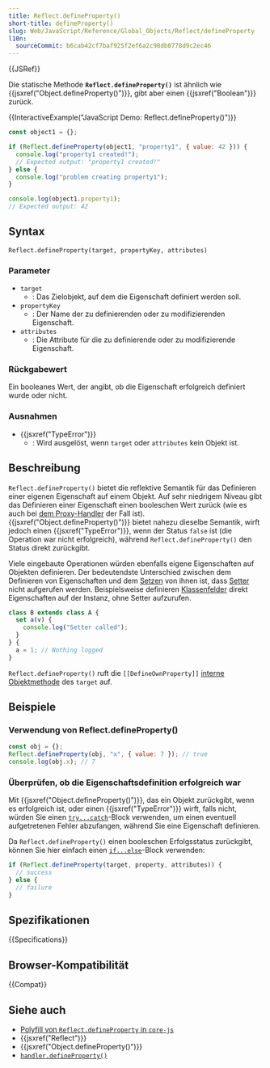 ```yaml
---
title: Reflect.defineProperty()
short-title: defineProperty()
slug: Web/JavaScript/Reference/Global_Objects/Reflect/defineProperty
l10n:
  sourceCommit: b6cab42cf7baf925f2ef6a2c98db0778d9c2ec46
---
```


{{JSRef}}

Die statische Methode **`Reflect.defineProperty()`** ist ähnlich wie {{jsxref("Object.defineProperty()")}}, gibt aber einen {{jsxref("Boolean")}} zurück.

{{InteractiveExample("JavaScript Demo: Reflect.defineProperty()")}}

```js interactive-example
const object1 = {};

if (Reflect.defineProperty(object1, "property1", { value: 42 })) {
  console.log("property1 created!");
  // Expected output: "property1 created!"
} else {
  console.log("problem creating property1");
}

console.log(object1.property1);
// Expected output: 42
```

## Syntax

```js-nolint
Reflect.defineProperty(target, propertyKey, attributes)
```

### Parameter

- `target`
  - : Das Zielobjekt, auf dem die Eigenschaft definiert werden soll.
- `propertyKey`
  - : Der Name der zu definierenden oder zu modifizierenden Eigenschaft.
- `attributes`
  - : Die Attribute für die zu definierende oder zu modifizierende Eigenschaft.

### Rückgabewert

Ein booleanes Wert, der angibt, ob die Eigenschaft erfolgreich definiert wurde oder nicht.

### Ausnahmen

- {{jsxref("TypeError")}}
  - : Wird ausgelöst, wenn `target` oder `attributes` kein Objekt ist.

## Beschreibung

`Reflect.defineProperty()` bietet die reflektive Semantik für das Definieren einer eigenen Eigenschaft auf einem Objekt. Auf sehr niedrigem Niveau gibt das Definieren einer Eigenschaft einen booleschen Wert zurück (wie es auch bei [dem Proxy-Handler](/de/docs/Web/JavaScript/Reference/Global_Objects/Proxy/Proxy/defineProperty) der Fall ist). {{jsxref("Object.defineProperty()")}} bietet nahezu dieselbe Semantik, wirft jedoch einen {{jsxref("TypeError")}}, wenn der Status `false` ist (die Operation war nicht erfolgreich), während `Reflect.defineProperty()` den Status direkt zurückgibt.

Viele eingebaute Operationen würden ebenfalls eigene Eigenschaften auf Objekten definieren. Der bedeutendste Unterschied zwischen dem Definieren von Eigenschaften und dem [Setzen](/de/docs/Web/JavaScript/Reference/Global_Objects/Reflect/set) von ihnen ist, dass [Setter](/de/docs/Web/JavaScript/Reference/Functions/set) nicht aufgerufen werden. Beispielsweise definieren [Klassenfelder](/de/docs/Web/JavaScript/Reference/Classes/Public_class_fields) direkt Eigenschaften auf der Instanz, ohne Setter aufzurufen.

```js
class B extends class A {
  set a(v) {
    console.log("Setter called");
  }
} {
  a = 1; // Nothing logged
}
```

`Reflect.defineProperty()` ruft die `[[DefineOwnProperty]]` [interne Objektmethode](/de/docs/Web/JavaScript/Reference/Global_Objects/Proxy#object_internal_methods) des `target` auf.

## Beispiele

### Verwendung von Reflect.defineProperty()

```js
const obj = {};
Reflect.defineProperty(obj, "x", { value: 7 }); // true
console.log(obj.x); // 7
```

### Überprüfen, ob die Eigenschaftsdefinition erfolgreich war

Mit {{jsxref("Object.defineProperty()")}}, das ein Objekt zurückgibt, wenn es erfolgreich ist, oder einen {{jsxref("TypeError")}} wirft, falls nicht, würden Sie einen [`try...catch`](/de/docs/Web/JavaScript/Reference/Statements/try...catch)-Block verwenden, um einen eventuell aufgetretenen Fehler abzufangen, während Sie eine Eigenschaft definieren.

Da `Reflect.defineProperty()` einen booleschen Erfolgsstatus zurückgibt, können Sie hier einfach einen [`if...else`](/de/docs/Web/JavaScript/Reference/Statements/if...else)-Block verwenden:

```js
if (Reflect.defineProperty(target, property, attributes)) {
  // success
} else {
  // failure
}
```

## Spezifikationen

{{Specifications}}

## Browser-Kompatibilität

{{Compat}}

## Siehe auch

- [Polyfill von `Reflect.defineProperty` in `core-js`](https://github.com/zloirock/core-js#ecmascript-reflect)
- {{jsxref("Reflect")}}
- {{jsxref("Object.defineProperty()")}}
- [`handler.defineProperty()`](/de/docs/Web/JavaScript/Reference/Global_Objects/Proxy/Proxy/defineProperty)
